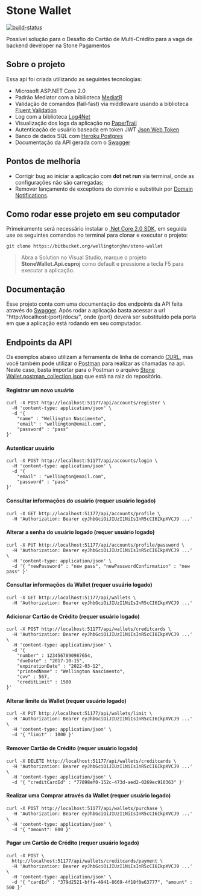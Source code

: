 # Stone Wallet

[![build-status](https://pipelines-badges-service.useast.staging.atlassian.io/badge/atlassian/confluence-web-components.svg)](https://bitbucket.org/wellingtonjhn/stone-wallet/addon/pipelines/home) 

Possível solução para o Desafio do Cartão de Multi-Crédito para a vaga de backend developer na Stone Pagamentos

## Sobre o projeto

Essa api foi criada utilizando as seguintes tecnologias:

* Microsoft ASP.NET Core 2.0
* Padrão Mediator com a bibilioteca [MediatR](https://github.com/jbogard/MediatR)
* Validação de comandos (fail-fast) via middleware usando a biblioteca [Fluent Validation](https://github.com/JeremySkinner/FluentValidation)
* Log com a biblioteca [Log4Net](https://github.com/apache/logging-log4net/)
* Visualização dos logs da aplicação no [PaperTrail](https://papertrailapp.com) 
* Autenticação de usuário baseada em token JWT [Json Web Token](https://tools.ietf.org/html/rfc7519)
* Banco de dados SQL com [Heroku Postgres](https://www.heroku.com/postgres)
* Documentação da API gerada com o [Swagger](https://swagger.io/)


## Pontos de melhoria
* Corrigir bug ao iniciar a aplicação com **dot net run** via terminal, onde as configurações não são carregadas;
* Remover lançamento de exceptions do dominio e substituir por [Domain Notifications](https://martinfowler.com/eaaDev/Notification.html).

## Como rodar esse projeto em seu computador

Primeiramente será necessário instalar o [.Net Core 2.0 SDK](https://www.microsoft.com/net/download/core), em seguida use os seguintes comandos no terminal para clonar e executar o projeto:

```
git clone https://bitbucket.org/wellingtonjhn/stone-wallet
```

> Abra a Solution no Visual Studio, marque o projeto **StoneWallet.Api.csproj** como default e pressione a tecla F5 para executar a aplicação.

## Documentação

Esse projeto conta com uma documentação dos endpoints da API feita através do [Swagger](https://swagger.io/).
Após rodar a aplicação basta acessar a url "http://localhost:{port}/docs/", onde {port} deverá ser substituído pela porta em que a aplicação está rodando em seu computador.

## Endpoints da API

Os exemplos abaixo utilizam a ferramenta de linha de comando [CURL](https://curl.haxx.se/), mas você também pode utilizar o [Postman](https://www.getpostman.com/) para realizar as chamadas na api. Neste caso, basta importar para o Postman o arquivo [Stone Wallet.postman_collection.json](https://bitbucket.org/wellingtonjhn/stone-wallet/src) que está na raiz do repositório.

#### Registrar um novo usuário
```
curl -X POST http://localhost:51177/api/accounts/register \
  -H 'content-type: application/json' \
  -d '{
	"name" : "Wellington Nascimento",
	"email" : "wellington@email.com",
	"password" : "pass"
}'
```

#### Autenticar usuário
```
curl -X POST http://localhost:51177/api/accounts/login \
  -H 'content-type: application/json' \
  -d '{
	"email" : "wellington@email.com",
	"password" : "pass"
}'
```

#### Consultar informações do usuário (requer usuário logado)
```
curl -X GET http://localhost:51177/api/accounts/profile \
  -H 'Authorization: Bearer eyJhbGciOiJIUzI1NiIsInR5cCI6IkpXVCJ9 ...'
```

#### Alterar a senha do usuário logado (requer usuário logado)
```
curl -X PUT http://localhost:51177/api/accounts/profile/password \
  -H 'Authorization: Bearer eyJhbGciOiJIUzI1NiIsInR5cCI6IkpXVCJ9 ...' \
  -H 'content-type: application/json' \
  -d '{	"newPassword" : "new pass",	"newPasswordConfirmation" : "new pass" }'
```

#### Consultar informações da Wallet (requer usuário logado)
```
curl -X GET http://localhost:51177/api/wallets \
  -H 'Authorization: Bearer eyJhbGciOiJIUzI1NiIsInR5cCI6IkpXVCJ9 ...'
```

#### Adicionar Cartão de Crédito (requer usuário logado)
```
curl -X POST http://localhost:51177/api/wallets/creditcards \
  -H 'Authorization: Bearer eyJhbGciOiJIUzI1NiIsInR5cCI6IkpXVCJ9 ...' \
  -H 'content-type: application/json' \
  -d '{
	"number" : 1234567890987654,
	"dueDate" : "2017-10-15",
	"expirationDate" : "2022-03-12",
	"printedName" : "Wellington Nascimento",
	"cvv" : 567,
	"creditLimit" : 1500
}'
```

#### Alterar limite da Wallet (requer usuário logado)
```
curl -X PUT http://localhost:51177/api/wallets/limit \
  -H 'Authorization: Bearer eyJhbGciOiJIUzI1NiIsInR5cCI6IkpXVCJ9 ...' \
  -H 'content-type: application/json' \
  -d '{ "limit" : 1000 }'
```

#### Remover Cartão de Crédito (requer usuário logado)
```
curl -X DELETE http://localhost:51177/api/wallets/creditcards \
  -H 'Authorization: Bearer eyJhbGciOiJIUzI1NiIsInR5cCI6IkpXVCJ9 ...' \
  -H 'content-type: application/json' \
  -d '{ "creditCardId" : "77898ef0-152c-473d-aed2-0269ec910363" }'
```

#### Realizar uma Comprar através da Wallet (requer usuário logado)
```
curl -X POST http://localhost:51177/api/wallets/purchase \
  -H 'Authorization: Bearer eyJhbGciOiJIUzI1NiIsInR5cCI6IkpXVCJ9 ...' \
  -H 'content-type: application/json' \
  -d '{ "amount": 800 }'
```

#### Pagar um Cartão de Crédito (requer usuário logado)
```
curl -X POST \
  http://localhost:51177/api/wallets/creditcards/payment \
  -H 'Authorization: Bearer eyJhbGciOiJIUzI1NiIsInR5cCI6IkpXVCJ9 ...' \
  -H 'content-type: application/json' \
  -d '{	"cardId" : "379d2521-bffa-4941-8669-4f18f0e63777", "amount" : 500 }'
```
